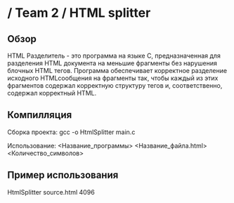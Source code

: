 # / Team 2 / HTML splitter

## Обзор

HTML Разделитель - это программа на языке C, предназначенная для разделения HTML документа на меньшие фрагменты без нарушения блочных HTML тегов. Программа обеспечивает корректное разделение исходного HTMLсообщения на фрагменты так, чтобы каждый из этих фрагментов содержал корректную структуру тегов и, соответственно, содержал корректный HTML.

## Компилляция

Сборка проекта:  gcc -o HtmlSplitter main.c

Использование: <Название_программы> <Название_файла.html> <Количество_символов>

## Пример использования

HtmlSplitter source.html 4096






